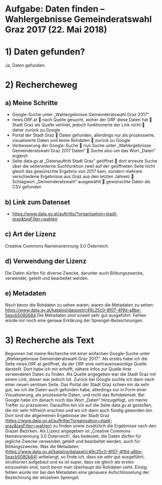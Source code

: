 Aufgabe: Daten finden – Wahlergebnisse Gemeinderatswahl Graz 2017 (22. Mai 2018)
======================================================================

# 1) Daten gefunden?
Ja, Daten gefunden.

# 2) Rechercheweg

## a) Meine Schritte
* Google-Suche unter „Wahlergebnisse Gemeinderatswahl Graz 2017“
* news.ORF.at  nach Quelle gesucht, woher der ORF diese Daten hat  Stadt Graz als Quelle verlinkt, jedoch funktionierte der Link nicht  daher zurück zu Google
* Portal der Stadt Graz  Daten gefunden, allerdings nur als prozessierte, visualisierte Daten und keine Rohdaten  zurück zu Google
* Verbesserung der Google-Suche  nun Suche unter „Wahlergebnisse Gemeinderatswahl Graz 2017 Daten“  Suche also um das Wort „Daten“ ergänzt
* Seite data.gv.at „Datenauftritt Stadt Graz“ geöffnet  dort erneute Suche über die seiteninterne Suchfunktion (weil auf der geöffneten Seite nicht gleich das gewünschte Ergebnis von 2017 kam, sondern mehrere verschiedene Ergebnisse aus Graz aus den letzten Jahren)  Schlagwort „Gemeinderatswahl“ ausgewählt  gewünschte Daten als CSV gefunden

## b) Link zum Datenset
* https://www.data.gv.at/auftritte/?organisation=stadt-graz&tagFilter=wahlen

## c) Art der Lizenz
Creative Commons Namensnennung 3.0 Österreich

## d) Verwendung der Lizenz
Die Daten dürfen für diverse Zwecke, darunter auch Bildungszwecke, verwendet, geteilt und bearbeitet werden. 

## e) Metadaten
Noch bevor die Rohdaten zu sehen waren, waren die Metadaten zu sehen: https://www.data.gv.at/katalog/dataset/c49c25c0-8f07-4f9d-a8be-5eacb5080b84
Die Metadaten sind soweit sehr gut ausgeführt. Fehlen würde mir noch eine genaue Erklärung der Sprengel-Bezeichnungen. 


# 3) Recherche als Text
Begonnen hat meine Recherche mit einer einfachen Google-Suche unter „Wahlergebnisse Gemeinderatswahl Graz 2017“. Als erstes habe ich die Seite news.ORF.at geöffnet, da der ORF eine vertrauenswürdige Quelle darstellt. Dort habe ich mir erhofft, nähere Infos zur Quelle ihrer verwendeten Daten zu finden. Als Quelle angegeben war die Stadt Graz mit einem Link, dieser war jedoch tot. Zurück bei Google suchte ich dann nach einer neuen seriösen Seite. Das Portal der Stadt Graz schien mir da sehr gut, wo ich die Daten auch gefunden habe, allerdings nur in Form einer Visualisierung, als prozessierte Daten, und nicht das Rohdatenset. Bei Google habe ich danach noch das Wort „Daten“ hinzugefügt, um meine Treffer zu präzisieren. Daraufhin bin ich auf die Seite data.gv.at gestoßen, die mir sehr hilfreich erschien und wo ich dann auch fündig geworden bin. Dort sind die allgemeinen Ergebnisse der Stadt Graz (https://www.data.gv.at/auftritte/?organisation=stadt-graz&tagFilter=wahlen)
 zu finden sowie zusätzlich die Ergebnisse nach den Grazer Bezirken. Als Lizenz angegeben ist „Creative Commons Namensnennung 3.0 Österreich“, das bedeutet, die Daten dürfen für jegliche Zwecke verwendet, geteilt und bearbeitet werden, auch für Bildungszwecke. Was die Metadaten (https://www.data.gv.at/katalog/dataset/c49c25c0-8f07-4f9d-a8be-5eacb5080b84) anbelangt, so finde ich, dass sie sehr gut ausgeführt, strukturiert aufgebaut und es ist super, dass sie gleich als erstes einzusehen sind, noch bevor man überhaupt die Rohdaten sieht. Einzig fehlen würde mir bei den Metadaten eine genauere Aufschlüsselung der Bezeichnung der einzelnen Sprengel. 
